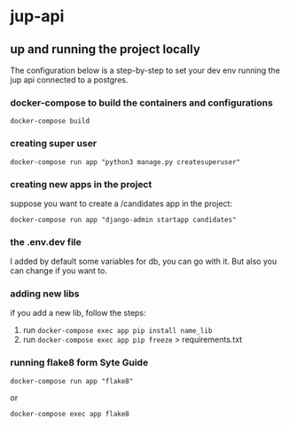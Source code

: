 # jup-api

## up and running the project locally
The configuration below is a step-by-step to set your dev env running the jup api connected to a postgres.

### docker-compose to build the containers and configurations
`docker-compose build`

### creating super user
`docker-compose run app "python3 manage.py createsuperuser"`


### creating new apps in the project

suppose you want to create a /candidates app in the project:

`docker-compose run app "django-admin startapp candidates"`

### the .env.dev file

I added by default some variables for db, you can go with it. But also you can change if you want to.

### adding new libs

if you add a new lib, follow the steps:
  1. run `docker-compose exec app pip install name_lib`
  2. run `docker-compose exec app pip freeze` > requirements.txt 
  

### running flake8 form Syte Guide

`docker-compose run app "flake8"`

or

`docker-compose exec app flake8`
